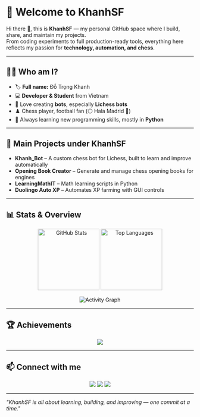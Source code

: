 # 🚀 Welcome to KhanhSF

Hi there 👋, this is **KhanhSF** — my personal GitHub space where I build, share, and maintain my projects.  
From coding experiments to full production-ready tools, everything here reflects my passion for **technology, automation, and chess**.

---

## 🧑‍💻 Who am I?
- 🏷 **Full name:** Đỗ Trọng Khanh  
- 💻 **Developer & Student** from Vietnam  
- 🎯 Love creating **bots**, especially **Lichess bots**  
- ♟️ Chess player, football fan (⚪ Hala Madrid 🤍)  
- 🌱 Always learning new programming skills, mostly in **Python**  

---

## 📌 Main Projects under KhanhSF
- **Khanh_Bot** – A custom chess bot for Lichess, built to learn and improve automatically  
- **Opening Book Creator** – Generate and manage chess opening books for engines  
- **LearningMathIT** – Math learning scripts in Python  
- **Duolingo Auto XP** – Automates XP farming with GUI controls

---

## 📊 Stats & Overview
<p align="center">
  <img src="https://github-readme-stats-git-masterrstaa-rickstaa.vercel.app/api?username=KHANHSF&show_icons=true&theme=tokyonight&count_private=true" alt="GitHub Stats" height="165" />
  <img src="https://github-readme-stats-git-masterrstaa-rickstaa.vercel.app/api/top-langs/?username=KHANHSF&layout=compact&theme=tokyonight" alt="Top Languages" height="165" />
</p>

<p align="center">
  <img src="https://github-readme-activity-graph.vercel.app/graph?username=KHANHSF&theme=react-dark&hide_border=true&area=true" alt="Activity Graph" />
</p>

---

## 🏆 Achievements
<p align="center">
  <img src="https://github-profile-trophy.vercel.app/?username=KHANHSF&theme=tokyonight&no-frame=true&row=1&column=6" />
</p>

---

## 📫 Connect with me
<p align="center">
  <a href="https://github.com/KHANHSF"><img src="https://img.shields.io/badge/GitHub-KHANHSF-181717?style=for-the-badge&logo=github" /></a>
  <a href="https://discordapp.com/users/khanhduo"><img src="https://img.shields.io/badge/Discord-khanhduo-5865F2?style=for-the-badge&logo=discord" /></a>
  <a href="https://www.chess.com/member/dtk-lqa-tn-yb-12-13"><img src="https://img.shields.io/badge/Chess.com-DTK--LQA--TN--YB--12--13-81B64C?style=for-the-badge&logo=chess-dot-com" /></a>
</p>

---
*"KhanhSF is all about learning, building, and improving — one commit at a time."*
